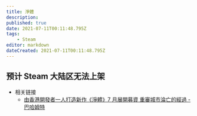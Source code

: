 ```yaml
---
title: 淨體
description: 
published: true
date: 2021-07-11T00:11:48.795Z
tags:
    - Steam
editor: markdown
dateCreated: 2021-07-11T00:11:48.795Z
---
```


## 预计 Steam 大陆区无法上架

+ 相关链接
    + [由香港開發者一人打造新作《淨體》7 月展開募資 重審城市淪亡的經過 - 巴哈姆特](https://web.archive.org/web/20210629030347/https://gnn.gamer.com.tw/detail.php?sn=217220)
